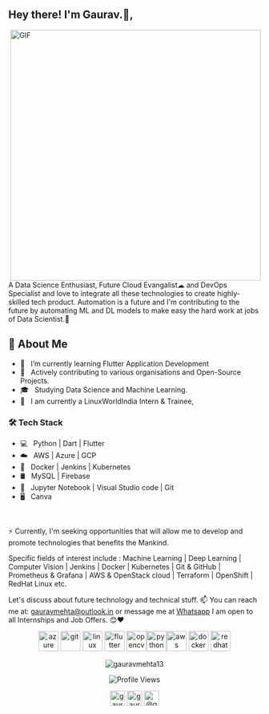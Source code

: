 <h2> Hey there! I'm Gaurav.👋,</h2>
<img align="right" alt="GIF" src="https://raw.githubusercontent.com/gauravmehta13/gauravmehta13/master/code.gif" width="500"/>

A Data Science Enthusiast, Future Cloud Evangalist☁ and DevOps Specialist and love to integrate all these technologies to create highly-skilled tech product. Automation is a future and I'm contributing to the future by automating ML and DL models to make easy the hard work at jobs of Data Scientist.🙏

## 🧐 About Me
- 🔭 &nbsp; I’m currently learning Flutter Application Development
- 🤔 &nbsp; Actively contributing to various organisations and Open-Source Projects.
- 🎓 &nbsp; Studying Data Science and Machine Learning.
- 🌱 &nbsp; I am currently a LinuxWorldIndia Intern & Trainee,

<h3>🛠 Tech Stack</h3>

- 💻 &nbsp; Python | Dart | Flutter 
- ☁️ &nbsp; AWS | Azure | GCP
- 🐳 &nbsp; Docker | Jenkins | Kubernetes
- 🛢 &nbsp; MySQL | Firebase 
- 🔧 &nbsp; Jupyter Notebook | Visual Studio code | Git
- 🖥 &nbsp; Canva

<br>


⚡ Currently, I'm seeking opportunities that will allow me to develop and promote technologies that benefits the Mankind.

Specific fields of interest include :
Machine Learning | Deep Learning | Computer Vision | Jenkins | Docker | Kubernetes | Git & GitHub | Prometheus & Grafana | AWS & OpenStack cloud | Terraform | OpenShift | RedHat Linux etc.

Let's discuss about future technology and technical stuff.
📫 You can reach me at: gauravmehta@outlook.in or message me at [Whatsapp](https://wa.me/+917073142922)
I am open to all Internships and Job Offers. 😊❤
<p align="center"> <img src="https://www.vectorlogo.zone/logos/microsoft_azure/microsoft_azure-icon.svg" alt="azure" width="40" height="40"/> <img src="https://www.vectorlogo.zone/logos/git-scm/git-scm-icon.svg" alt="git" width="40" height="40"/> <img src="https://devicons.github.io/devicon/devicon.git/icons/linux/linux-original.svg" alt="linux" width="40" height="40"/>  <img src="https://www.vectorlogo.zone/logos/flutterio/flutterio-icon.svg" alt="flutter" width="40" height="40"/> <img src="https://www.vectorlogo.zone/logos/opencv/opencv-icon.svg" alt="opencv" width="40" height="40"/><img src="https://devicons.github.io/devicon/devicon.git/icons/python/python-original.svg" alt="python" width="40" height="40"/><img src="https://devicons.github.io/devicon/devicon.git/icons/amazonwebservices/amazonwebservices-original-wordmark.svg" alt="aws" width="40" height="40"/> <img src="https://devicons.github.io/devicon/devicon.git/icons/docker/docker-original-wordmark.svg" alt="docker" width="40" height="40"/> <img src="https://devicons.github.io/devicon/devicon.git/icons/redhat/redhat-original-wordmark.svg" alt="redhat" width="40" height="40"/> </p>
<p align="center"> <img src="https://github-readme-stats.vercel.app/api?username=gauravmehta13&show_icons=true" alt="gauravmehta13" /> </p>
<p align="center"> <img src="https://komarev.com/ghpvc/?username=gauravmehta13&label=Views&color=blue&style=plastic" alt="Profile Views" /> </p>
<p align="center">
<a href="https://twitter.com/gauravmehta_" target="blank"><img align="center" src="https://cdn.jsdelivr.net/npm/simple-icons@3.0.1/icons/twitter.svg" alt="gauravmehta_" height="30" width="30" /></a>
<a href="https://linkedin.com/in/gauravmehta13" target="blank"><img align="center" src="https://cdn.jsdelivr.net/npm/simple-icons@3.0.1/icons/linkedin.svg" alt="gauravmehta13" height="30" width="30" /></a>
<a href="https://medium.com/@gauravmehta13" target="blank"><img align="center" src="https://cdn.jsdelivr.net/npm/simple-icons@3.0.1/icons/medium.svg" alt="@gauravmehta13" height="30" width="30" /></a>
</p>
